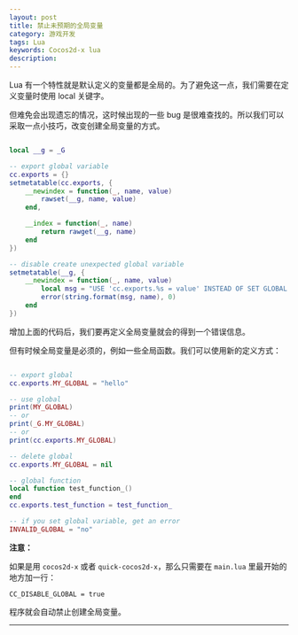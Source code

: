```yaml
---
layout: post  
title: 禁止未预期的全局变量
category: 游戏开发  
tags: Lua
keywords: Cocos2d-x lua
description:
---
```


Lua 有一个特性就是默认定义的变量都是全局的。为了避免这一点，我们需要在定义变量时使用 local 关键字。

但难免会出现遗忘的情况，这时候出现的一些 bug 是很难查找的。所以我们可以采取一点小技巧，改变创建全局变量的方式。

```lua

local __g = _G

-- export global variable
cc.exports = {}
setmetatable(cc.exports, {
    __newindex = function(_, name, value)
        rawset(__g, name, value)
    end,

    __index = function(_, name)
        return rawget(__g, name)
    end
})

-- disable create unexpected global variable
setmetatable(__g, {
    __newindex = function(_, name, value)
        local msg = "USE 'cc.exports.%s = value' INSTEAD OF SET GLOBAL VARIABLE"
        error(string.format(msg, name), 0)
    end
})

```

增加上面的代码后，我们要再定义全局变量就会的得到一个错误信息。

但有时候全局变量是必须的，例如一些全局函数。我们可以使用新的定义方式：

```lua

-- export global
cc.exports.MY_GLOBAL = "hello"

-- use global
print(MY_GLOBAL)
-- or
print(_G.MY_GLOBAL)
-- or
print(cc.exports.MY_GLOBAL)

-- delete global
cc.exports.MY_GLOBAL = nil

-- global function
local function test_function_()
end
cc.exports.test_function = test_function_

-- if you set global variable, get an error
INVALID_GLOBAL = "no"

```

**注意：**

如果是用 `cocos2d-x` 或者 `quick-cocos2d-x`，那么只需要在 `main.lua` 里最开始的地方加一行：

`CC_DISABLE_GLOBAL = true`

程序就会自动禁止创建全局变量。

---
